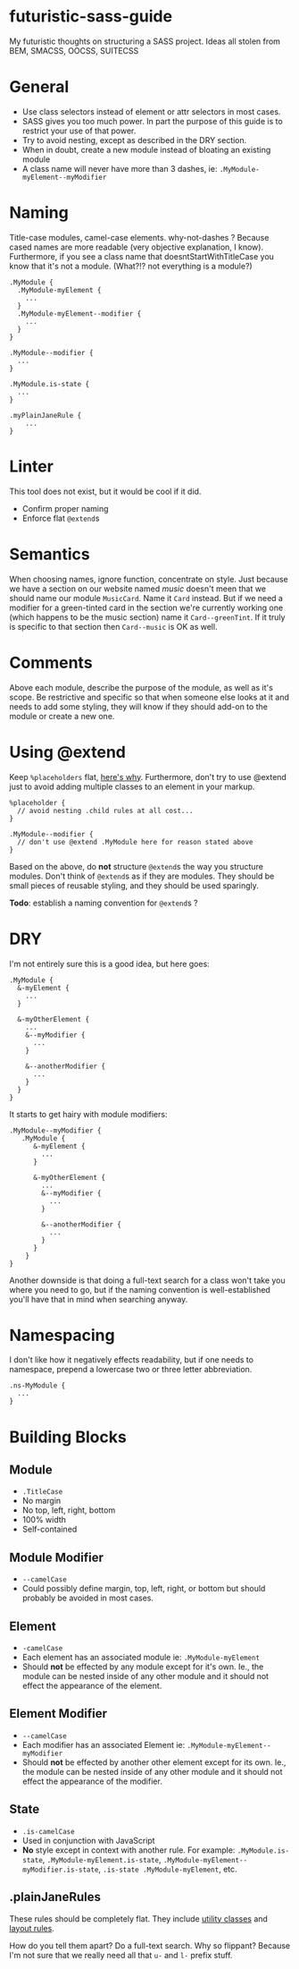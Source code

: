 futuristic-sass-guide
=====================

My futuristic thoughts on structuring a SASS project. Ideas all stolen from BEM, SMACSS, OOCSS, SUITECSS

# General

- Use class selectors instead of element or attr selectors in most cases.
- SASS gives you too much power. In part the purpose of this guide is to restrict your use of that power.
- Try to avoid nesting, except as described in the DRY section.
- When in doubt, create a new module instead of bloating an existing module
- A class name will never have more than 3 dashes, ie: `.MyModule-myElement--myModifier`

# Naming

Title-case modules, camel-case elements. why-not-dashes ? Because cased names are more readable (very objective explanation, I know). Furthermore, if you see a class name that doesntStartWithTitleCase you know that it's not a module. (What?!? not everything is a module?)

    .MyModule {
      .MyModule-myElement {
        ...
      }
      .MyModule-myElement--modifier {
        ...
      }
    }
    
    .MyModule--modifier {
      ...
    }
    
    .MyModule.is-state {
      ...
    }
    
    .myPlainJaneRule {
        ...
    }
    
# Linter

This tool does not exist, but it would be cool if it did.

- Confirm proper naming
- Enforce flat `@extend`s

# Semantics

When choosing names, ignore function, concentrate on style. Just because we have a section on our website named *music* doesn't meen that we should name our module `MusicCard`. Name it `Card` instead. But if we need a modifier for a green-tinted card in the section we're currently working one (which happens to be the music section) name it `Card--greenTint`. If it truly is specific to that section then `Card--music` is OK as well.

# Comments

Above each module, describe the purpose of the module, as well as it's scope. Be restrictive and specific so that when someone else looks at it and needs to add some styling, they will know if they should add-on to the module or create a new one.

# Using @extend
    
Keep `%placeholders` flat, [here's why](http://oliverjash.me/2012/09/07/methods-for-modifying-objects-in-oocss.html). Furthermore, don't try to use @extend just to avoid adding multiple classes to an element in your markup.

    %placeholder {
      // avoid nesting .child rules at all cost...
    }
    
    .MyModule--modifier {
      // don't use @extend .MyModule here for reason stated above
    }

Based on the above, do **not** structure `@extend`s the way you structure modules. Don't think of `@extend`s as if they are modules. They should be small pieces of reusable styling, and they should be used sparingly.

**Todo**: establish a naming convention for `@extend`s ?

# DRY

I'm not entirely sure this is a good idea, but here goes:

    .MyModule {
      &-myElement {
        ...
      }
      
      &-myOtherElement {
        ...
        &--myModifier {
          ...
        }
        
        &--anotherModifier {
          ...
        }
      }
    }
    
It starts to get hairy with module modifiers:

    .MyModule--myModifier {
       .MyModule {
          &-myElement {
            ...
          }
          
          &-myOtherElement {
            ...
            &--myModifier {
              ...
            }
            
            &--anotherModifier {
              ...
            }
          }
        }
    }
    
    
Another downside is that doing a full-text search for a class won't take you where you need to go, but if the naming convention is well-established you'll have that in mind when searching anyway.


# Namespacing

I don't like how it negatively effects readability, but if one needs to namespace, prepend a lowercase two or three letter abbreviation.

    .ns-MyModule {
      ...
    }


# Building Blocks

## Module

- `.TitleCase`
- No margin
- No top, left, right, bottom
- 100% width
- Self-contained

## Module Modifier

- `--camelCase`
- Could possibly define margin, top, left, right, or bottom but should probably be avoided in most cases.

## Element

- `-camelCase`
- Each element has an associated module ie: `.MyModule-myElement`
- Should **not** be effected by any module except for it's own. Ie., the module can be nested inside of any other module and it should not effect the appearance of the element.

## Element Modifier

- `--camelCase`
- Each modifier has an associated Element ie: `.MyModule-myElement--myModifier`
- Should **not** be effected by another other element except for its own. Ie., the module can be nested inside of any other module and it should not effect the appearance of the modifier.

## State

- `.is-camelCase`
- Used in conjunction with JavaScript
- **No** style except in context with another rule. For example: `.MyModule.is-state`, `.MyModule-myElement.is-state`, `.MyModule-myElement--myModifier.is-state`, `.is-state .MyModule-myElement`, etc.

## .plainJaneRules

These rules should be completely flat. They include [utility classes](https://github.com/suitcss/suit/blob/master/doc/naming-conventions.md#u-utilityName) and [layout rules](http://smacss.com/book/type-layout).

How do you tell them apart? Do a full-text search. Why so flippant? Because I'm not sure that we really need all that `u-` and `l-` prefix stuff.
